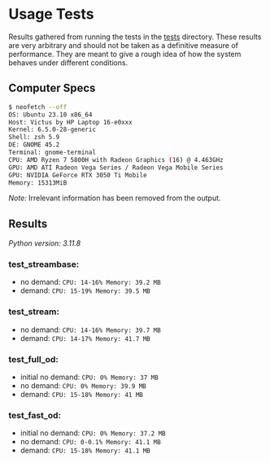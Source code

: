 # Usage Tests

Results gathered from running the tests in the [tests](../tests/) directory. These results are very arbitrary and should not be taken as a definitive measure of performance. They are meant to give a rough idea of how the system behaves under different conditions.

## Computer Specs

```bash
$ neofetch --off
OS: Ubuntu 23.10 x86_64
Host: Victus by HP Laptop 16-e0xxx
Kernel: 6.5.0-28-generic
Shell: zsh 5.9
DE: GNOME 45.2
Terminal: gnome-terminal
CPU: AMD Ryzen 7 5800H with Radeon Graphics (16) @ 4.463GHz
GPU: AMD ATI Radeon Vega Series / Radeon Vega Mobile Series
GPU: NVIDIA GeForce RTX 3050 Ti Mobile
Memory: 15313MiB
```

*Note:* Irrelevant information has been removed from the output.

## Results

*Python version: 3.11.8*

### test_streambase:
- no demand:
``CPU: 14-16% Memory: 39.2 MB``
- demand:
``CPU: 15-19% Memory: 39.5 MB``

### test_stream:
- no demand:
``CPU: 14-16% Memory: 39.7 MB``
- demand:
``CPU: 14-17% Memory: 41.7 MB``

### test_full_od:
  - initial no demand:
  ``CPU: 0% Memory: 37 MB``
  - no demand:
  ``CPU: 0% Memory: 39.9 MB``
  - demand:
  ``CPU: 15-18% Memory: 41 MB``

### test_fast_od:
  - initial no demand:
  ``CPU: 0% Memory: 37.2 MB``
  - no demand:
  ``CPU: 0-0.1% Memory: 41.1 MB``
  - demand:
  ``CPU: 15-18% Memory: 41.1 MB``
